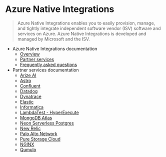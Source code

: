 # Azure Native Integrations
> Azure Native Integrations enables you to easily provision, manage, and tightly integrate independent software vendor (ISV) software and services on Azure. Azure Native Integrations is developed and managed by Microsoft and the ISV.
  - Azure Native Integrations documentation
    - [Overview](https://learn.microsoft.com/en-us/azure/partner-solutions/overview)
    - [Partner services](https://learn.microsoft.com/en-us/azure/partner-solutions/partners)
    - [Frequently asked questions](https://learn.microsoft.com/en-us/azure/partner-solutions/faq.yml)
  - Partner services documentation
    - [Arize AI](https://learn.microsoft.com/en-us/azure/partner-solutions/arize-ai/)
    - [Astro](https://learn.microsoft.com/en-us/azure/partner-solutions/astronomer/)
    - [Confluent](https://learn.microsoft.com/en-us/azure/partner-solutions/apache-kafka-confluent-cloud/)
    - [Datadog](https://learn.microsoft.com/en-us/azure/partner-solutions/datadog/)
    - [Dynatrace](https://learn.microsoft.com/en-us/azure/partner-solutions/dynatrace/)
    - [Elastic](https://learn.microsoft.com/en-us/azure/partner-solutions/elastic/)
    - [Informatica](https://learn.microsoft.com/en-us/azure/partner-solutions/informatica/)
    - [LambdaTest - HyperExecute](https://learn.microsoft.com/en-us/azure/partner-solutions/lambda-test/)
    - [MongoDB Atlas](https://learn.microsoft.com/en-us/azure/partner-solutions/mongo-db/)
    - [Neon Serverless Postgres](https://learn.microsoft.com/en-us/azure/partner-solutions/neon/)
    - [New Relic](https://learn.microsoft.com/en-us/azure/partner-solutions/new-relic/)
    - [Palo Alto Network](https://learn.microsoft.com/en-us/azure/partner-solutions/palo-alto/)
    - [Pure Storage Cloud](https://learn.microsoft.com/en-us/azure/partner-solutions/pure-storage/)
    - [NGINX](https://learn.microsoft.com/en-us/azure/partner-solutions/nginx/)
    - [Qumulo](https://learn.microsoft.com/en-us/azure/partner-solutions/qumulo/)

